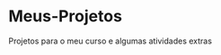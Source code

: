 # Meus-Projetos
Projetos para o meu curso e algumas atividades extras
<!DOCTYPE html>
<html lang="en">
<head>
    <meta charset="UTF-8">  
</head>
<body>
    <script>
        let indice = 13;
        let soma = 0;
        let k = 0;
        while(k < indice){
            k = k + 1
            soma = soma + k
            
        }console.log(soma)
        
    </script>
</body>
</html>
